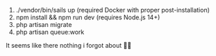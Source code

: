 1. ./vendor/bin/sails up (required Docker with proper post-installation)
2. npm install && npm run dev (requires Node.js 14+)
3. php artisan migrate
4. php artisan queue:work

It seems like there nothing i forgot about 🤷‍♂️
